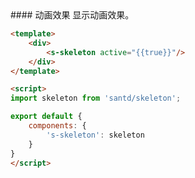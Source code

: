 <text lang="cn">
#### 动画效果
显示动画效果。
</text>

```html
<template>
    <div>
        <s-skeleton active="{{true}}"/>
    </div>
</template>

<script>
import skeleton from 'santd/skeleton';

export default {
    components: {
        's-skeleton': skeleton
    }
}
</script>
```

